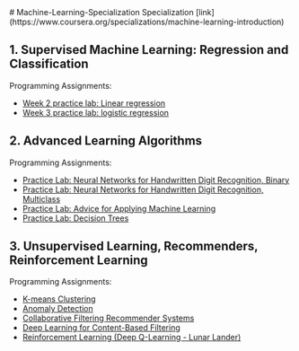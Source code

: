 <meta name="google-site-verification" content="8YOtVamTzpUrzvaIEsSdiWYnAFJdbKc7yDkqAZ5OljI" />
# Machine-Learning-Specialization
 Specialization [link](https://www.coursera.org/specializations/machine-learning-introduction)
 
## 1. Supervised Machine Learning: Regression and Classification
Programming Assignments:
- [Week 2 practice lab: Linear regression](https://github.com/mohebbinajmabad/Machine-Learning-Specialization/blob/main/Supervised%20Machine%20Learning%20-%20Regression%20and%20Classification/Week%202%20-%20Lab/C1_W2_Linear_Regression.ipynb)
- [Week 3 practice lab: logistic regression](https://github.com/mohebbinajmabad/Machine-Learning-Specialization/blob/main/Supervised%20Machine%20Learning%20-%20Regression%20and%20Classification/Week%203%20-%20Lab/C1_W3_Logistic_Regression.ipynb)

## 2. Advanced Learning Algorithms
Programming Assignments:
- [Practice Lab: Neural Networks for Handwritten Digit Recognition, Binary](https://github.com/mohebbinajmabad/Machine-Learning-Specialization/blob/main/Advanced%20Learning%20Algorithms/Week%201/C2_W1_Assignment.ipynb)
- [Practice Lab: Neural Networks for Handwritten Digit Recognition, Multiclass](https://github.com/mohebbinajmabad/Machine-Learning-Specialization/blob/main/Advanced%20Learning%20Algorithms/Week%202/C2_W2_Assignment.ipynb)
- [Practice Lab: Advice for Applying Machine Learning](https://github.com/mohebbinajmabad/Machine-Learning-Specialization/blob/main/Advanced%20Learning%20Algorithms/Week%203/C2_W3_Assignment.ipynb)
- [Practice Lab: Decision Trees](https://github.com/mohebbinajmabad/Machine-Learning-Specialization/blob/main/Advanced%20Learning%20Algorithms/Week%204/C2_W4_Decision_Tree_with_Markdown.ipynb)

## 3. Unsupervised Learning, Recommenders, Reinforcement Learning
Programming Assignments:
- [K-means Clustering](https://github.com/mohebbinajmabad/Machine-Learning-Specialization/blob/main/Unsupervised%20Learning%2C%20Recommenders%2C%20Reinforcement%20Learning/Week%201/Lab%201/C3_W1_KMeans_Assignment.ipynb)
- [Anomaly Detection](https://github.com/mohebbinajmabad/Machine-Learning-Specialization/blob/main/Unsupervised%20Learning%2C%20Recommenders%2C%20Reinforcement%20Learning/Week%201/Lab%202/C3_W1_Anomaly_Detection.ipynb)
- [Collaborative Filtering Recommender Systems](https://github.com/mohebbinajmabad/Machine-Learning-Specialization/blob/main/Unsupervised%20Learning%2C%20Recommenders%2C%20Reinforcement%20Learning/Week%202/Lab%201/C3_W2_Collaborative_RecSys_Assignment.ipynb)
- [Deep Learning for Content-Based Filtering](https://github.com/mohebbinajmabad/Machine-Learning-Specialization/blob/main/Unsupervised%20Learning%2C%20Recommenders%2C%20Reinforcement%20Learning/Week%202/Lab%202/C3_W2_RecSysNN_Assignment.ipynb)
- [Reinforcement Learning (Deep Q-Learning - Lunar Lander)](https://github.com/mohebbinajmabad/Machine-Learning-Specialization/blob/main/Unsupervised%20Learning%2C%20Recommenders%2C%20Reinforcement%20Learning/Week%203/C3_W3_A1_Assignment.ipynb)

